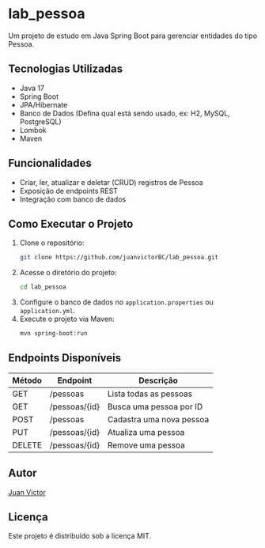 # lab_pessoa

Um projeto de estudo em Java Spring Boot para gerenciar entidades do tipo Pessoa.

## Tecnologias Utilizadas

- Java 17
- Spring Boot
- JPA/Hibernate
- Banco de Dados (Defina qual está sendo usado, ex: H2, MySQL, PostgreSQL)
- Lombok
- Maven

## Funcionalidades

- Criar, ler, atualizar e deletar (CRUD) registros de Pessoa
- Exposição de endpoints REST
- Integração com banco de dados

## Como Executar o Projeto

1. Clone o repositório:
   ```sh
   git clone https://github.com/juanvictorBC/lab_pessoa.git
   ```
2. Acesse o diretório do projeto:
   ```sh
   cd lab_pessoa
   ```
3. Configure o banco de dados no `application.properties` ou `application.yml`.
4. Execute o projeto via Maven:
   ```sh
   mvn spring-boot:run
   ```

## Endpoints Disponíveis

| Método | Endpoint      | Descrição |
|--------|--------------|------------|
| GET    | /pessoas     | Lista todas as pessoas |
| GET    | /pessoas/{id} | Busca uma pessoa por ID |
| POST   | /pessoas     | Cadastra uma nova pessoa |
| PUT    | /pessoas/{id} | Atualiza uma pessoa |
| DELETE | /pessoas/{id} | Remove uma pessoa |

## Autor

[Juan Victor](https://github.com/juanvictorBC)

## Licença

Este projeto é distribuído sob a licença MIT.



